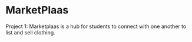 # MarketPlaas
Project 1: Marketplaas is a hub for students to connect with one another to list and sell clothing. 
